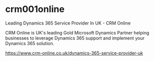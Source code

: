 # crm001online
Leading Dynamics 365 Service Provider In UK - CRM Online 

CRM Online is UK's leading Gold Microsoft Dynamics Partner helping businesses to leverage Dynamics 365 support and implement your Dynamics 365 solution.

https://www.crm-online.co.uk/dynamics-365-service-provider-uk
